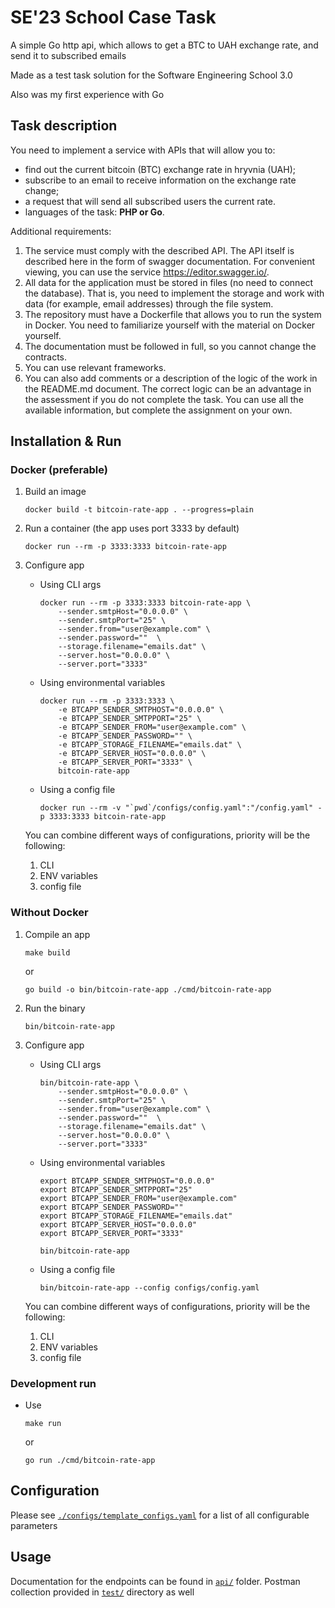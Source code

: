 # SE'23 School Case Task
A simple Go http api, which allows to get a BTC to UAH exchange rate, and send it to subscribed emails

Made as a test task solution for the Software Engineering School 3.0

Also was my first experience with Go

## Task description
You need to implement a service with APIs that will allow you to:
- find out the current bitcoin (BTC) exchange rate in hryvnia (UAH);
- subscribe to an email to receive information on the exchange rate change;
- a request that will send all subscribed users the current rate.
- languages of the task: **PHP or Go**.

Additional requirements:
1. The service must comply with the described API. The API itself is described here in the form of swagger documentation. For convenient viewing, you can use the service https://editor.swagger.io/.
2. All data for the application must be stored in files (no need to connect the database). That is, you need to implement the storage and work with data (for example, email addresses) through the file system.
3. The repository must have a Dockerfile that allows you to run the system in Docker. You need to familiarize yourself with the material on Docker yourself.
4. The documentation must be followed in full, so you cannot change the contracts.
5. You can use relevant frameworks.
6. You can also add comments or a description of the logic of the work in the README.md document. The correct logic can be an advantage in the assessment if you do not complete the task.
You can use all the available information, but
complete the assignment on your own.

## Installation & Run
### Docker (preferable)
1. Build an image
    ```
    docker build -t bitcoin-rate-app . --progress=plain
    ```

2. Run a container (the app uses port 3333 by default)
    ```
    docker run --rm -p 3333:3333 bitcoin-rate-app
    ```

3. Configure app

    - Using CLI args
        ```
        docker run --rm -p 3333:3333 bitcoin-rate-app \
            --sender.smtpHost="0.0.0.0" \
            --sender.smtpPort="25" \
            --sender.from="user@example.com" \
            --sender.password=""  \
            --storage.filename="emails.dat" \
            --server.host="0.0.0.0" \
            --server.port="3333"
        ```
    - Using environmental variables
        ```
        docker run --rm -p 3333:3333 \
            -e BTCAPP_SENDER_SMTPHOST="0.0.0.0" \
            -e BTCAPP_SENDER_SMTPPORT="25" \
            -e BTCAPP_SENDER_FROM="user@example.com" \
            -e BTCAPP_SENDER_PASSWORD="" \
            -e BTCAPP_STORAGE_FILENAME="emails.dat" \
            -e BTCAPP_SERVER_HOST="0.0.0.0" \
            -e BTCAPP_SERVER_PORT="3333" \
            bitcoin-rate-app
        ```

    - Using a config file
        ```
        docker run --rm -v "`pwd`/configs/config.yaml":"/config.yaml" -p 3333:3333 bitcoin-rate-app
        ```
    You can combine different ways of configurations, priority will be the following:
    1. CLI
    2. ENV variables
    3. config file

### Without Docker
1. Compile an app
    ```
    make build
    ```
    or
    ```
    go build -o bin/bitcoin-rate-app ./cmd/bitcoin-rate-app
    ```
2. Run the binary
    ```
    bin/bitcoin-rate-app
    ```

3. Configure app

    - Using CLI args
        ```
        bin/bitcoin-rate-app \
            --sender.smtpHost="0.0.0.0" \
            --sender.smtpPort="25" \
            --sender.from="user@example.com" \
            --sender.password=""  \
            --storage.filename="emails.dat" \
            --server.host="0.0.0.0" \
            --server.port="3333"
        ```
    
    - Using environmental variables
        ```
        export BTCAPP_SENDER_SMTPHOST="0.0.0.0"
        export BTCAPP_SENDER_SMTPPORT="25"
        export BTCAPP_SENDER_FROM="user@example.com"
        export BTCAPP_SENDER_PASSWORD=""
        export BTCAPP_STORAGE_FILENAME="emails.dat"
        export BTCAPP_SERVER_HOST="0.0.0.0"
        export BTCAPP_SERVER_PORT="3333"

        bin/bitcoin-rate-app
        ```

    - Using a config file
        ```
        bin/bitcoin-rate-app --config configs/config.yaml
        ```
    You can combine different ways of configurations, priority will be the following:
    1. CLI
    2. ENV variables
    3. config file

### Development run
- Use
    ```
    make run
    ```
    or
    ```
    go run ./cmd/bitcoin-rate-app
    ```

## Configuration
Please see [`./configs/template_configs.yaml`](./configs/template_configs.yaml) for a list of all configurable parameters

## Usage
Documentation for the endpoints can be found in [`api/`](./api/) folder. Postman collection provided in [`test/`](./test/) directory as well
